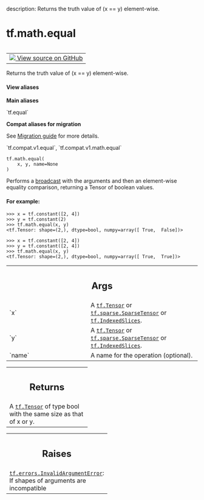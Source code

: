 description: Returns the truth value of (x == y) element-wise.

<div itemscope itemtype="http://developers.google.com/ReferenceObject">
<meta itemprop="name" content="tf.math.equal" />
<meta itemprop="path" content="Stable" />
</div>

# tf.math.equal

<!-- Insert buttons and diff -->

<table class="tfo-notebook-buttons tfo-api nocontent" align="left">
<td>
  <a target="_blank" href="https://github.com/tensorflow/tensorflow/blob/r2.4/tensorflow/python/ops/math_ops.py#L1646-L1679">
    <img src="https://www.tensorflow.org/images/GitHub-Mark-32px.png" />
    View source on GitHub
  </a>
</td>
</table>



Returns the truth value of (x == y) element-wise.

<section class="expandable">
  <h4 class="showalways">View aliases</h4>
  <p>
<b>Main aliases</b>
<p>`tf.equal`</p>

<b>Compat aliases for migration</b>
<p>See
<a href="https://www.tensorflow.org/guide/migrate">Migration guide</a> for
more details.</p>
<p>`tf.compat.v1.equal`, `tf.compat.v1.math.equal`</p>
</p>
</section>

<pre class="devsite-click-to-copy prettyprint lang-py tfo-signature-link">
<code>tf.math.equal(
    x, y, name=None
)
</code></pre>



<!-- Placeholder for "Used in" -->

Performs a [broadcast](
https://docs.scipy.org/doc/numpy/user/basics.broadcasting.html) with the
arguments and then an element-wise equality comparison, returning a Tensor of
boolean values.

#### For example:



```
>>> x = tf.constant([2, 4])
>>> y = tf.constant(2)
>>> tf.math.equal(x, y)
<tf.Tensor: shape=(2,), dtype=bool, numpy=array([ True,  False])>
```

```
>>> x = tf.constant([2, 4])
>>> y = tf.constant([2, 4])
>>> tf.math.equal(x, y)
<tf.Tensor: shape=(2,), dtype=bool, numpy=array([ True,  True])>
```

<!-- Tabular view -->
 <table class="responsive fixed orange">
<colgroup><col width="214px"><col></colgroup>
<tr><th colspan="2"><h2 class="add-link">Args</h2></th></tr>

<tr>
<td>
`x`
</td>
<td>
A <a href="../../tf/Tensor.md"><code>tf.Tensor</code></a> or <a href="../../tf/sparse/SparseTensor.md"><code>tf.sparse.SparseTensor</code></a> or <a href="../../tf/IndexedSlices.md"><code>tf.IndexedSlices</code></a>.
</td>
</tr><tr>
<td>
`y`
</td>
<td>
A <a href="../../tf/Tensor.md"><code>tf.Tensor</code></a> or <a href="../../tf/sparse/SparseTensor.md"><code>tf.sparse.SparseTensor</code></a> or <a href="../../tf/IndexedSlices.md"><code>tf.IndexedSlices</code></a>.
</td>
</tr><tr>
<td>
`name`
</td>
<td>
A name for the operation (optional).
</td>
</tr>
</table>



<!-- Tabular view -->
 <table class="responsive fixed orange">
<colgroup><col width="214px"><col></colgroup>
<tr><th colspan="2"><h2 class="add-link">Returns</h2></th></tr>
<tr class="alt">
<td colspan="2">
A <a href="../../tf/Tensor.md"><code>tf.Tensor</code></a> of type bool with the same size as that of x or y.
</td>
</tr>

</table>



<!-- Tabular view -->
 <table class="responsive fixed orange">
<colgroup><col width="214px"><col></colgroup>
<tr><th colspan="2"><h2 class="add-link">Raises</h2></th></tr>
<tr class="alt">
<td colspan="2">
<a href="../../tf/errors/InvalidArgumentError.md"><code>tf.errors.InvalidArgumentError</code></a>: If shapes of arguments are incompatible
</td>
</tr>

</table>

